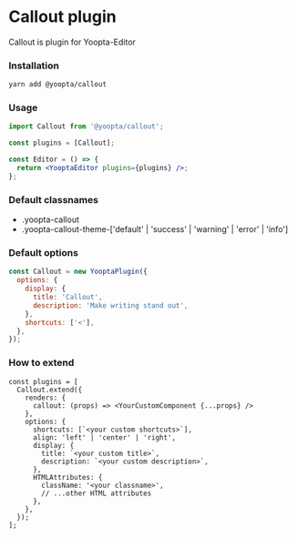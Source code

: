 # Callout plugin

Callout is plugin for Yoopta-Editor

### Installation

```bash
yarn add @yoopta/callout
```

### Usage

```jsx
import Callout from '@yoopta/callout';

const plugins = [Callout];

const Editor = () => {
  return <YooptaEditor plugins={plugins} />;
};
```

### Default classnames

- .yoopta-callout
- .yoopta-callout-theme-['default' | 'success' | 'warning' | 'error' | 'info']

### Default options

```js
const Callout = new YooptaPlugin({
  options: {
    display: {
      title: 'Callout',
      description: 'Make writing stand out',
    },
    shortcuts: ['<'],
  },
});
```

### How to extend

```tsx
const plugins = [
  Callout.extend({
    renders: {
      callout: (props) => <YourCustomComponent {...props} />
    },
    options: {
      shortcuts: [`<your custom shortcuts>`],
      align: 'left' | 'center' | 'right',
      display: {
        title: `<your custom title>`,
        description: `<your custom description>`,
      },
      HTMLAttributes: {
        className: '<your classname>',
        // ...other HTML attributes
      },
    },
  });
];
```
